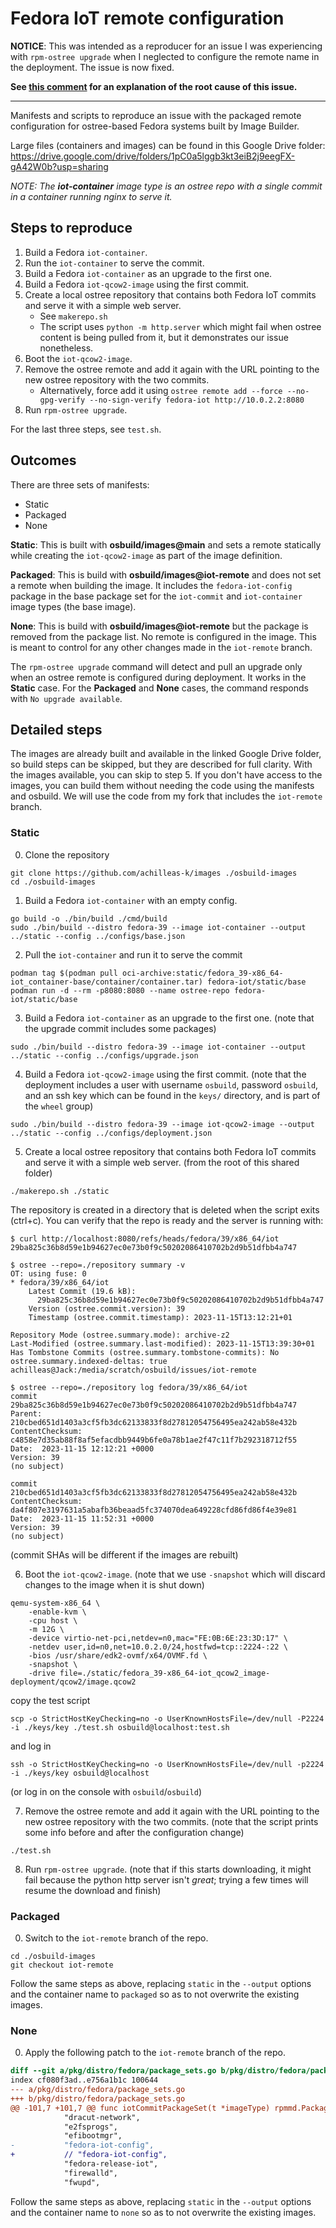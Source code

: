 # Fedora IoT remote configuration


**NOTICE**: This was intended as a reproducer for an issue I was experiencing with `rpm-ostree upgrade` when I neglected to configure the remote name in the deployment.  The issue is now fixed.

**See [this comment](https://github.com/osbuild/images/pull/95#discussion_r1394844807) for an explanation of the root cause of this issue.**

----

Manifests and scripts to reproduce an issue with the packaged remote configuration for ostree-based Fedora systems built by Image Builder.

Large files (containers and images) can be found in this Google Drive folder:
https://drive.google.com/drive/folders/1pC0a5lggb3kt3eiB2j9eegFX-gA42W0b?usp=sharing

_NOTE: The **iot-container** image type is an ostree repo with a single commit in a container running nginx to serve it._

## Steps to reproduce

1. Build a Fedora `iot-container`.
2. Run the `iot-container` to serve the commit.
3. Build a Fedora `iot-container` as an upgrade to the first one.
4. Build a Fedora `iot-qcow2-image` using the first commit.
5. Create a local ostree repository that contains both Fedora IoT commits and serve it with a simple web server.
    - See `makerepo.sh`
    - The script uses `python -m http.server` which might fail when ostree content is being pulled from it, but it demonstrates our issue nonetheless.
6. Boot the `iot-qcow2-image`.
7. Remove the ostree remote and add it again with the URL pointing to the new ostree repository with the two commits.
    - Alternatively, force add it using `ostree remote add --force --no-gpg-verify --no-sign-verify fedora-iot http://10.0.2.2:8080`
8. Run `rpm-ostree upgrade`.

For the last three steps, see `test.sh`.

## Outcomes

There are three sets of manifests:
- Static
- Packaged
- None

**Static**: This is built with **osbuild/images@main** and sets a remote statically while creating the `iot-qcow2-image` as part of the image definition.

**Packaged**: This is build with **osbuild/images@iot-remote** and does not set a remote when building the image.  It includes the `fedora-iot-config` package in the base package set for the `iot-commit` and `iot-container` image types (the base image).

**None**: This is build with **osbuild/images@iot-remote** but the package is removed from the package list.  No remote is configured in the image.  This is meant to control for any other changes made in the `iot-remote` branch.

The `rpm-ostree upgrade` command will detect and pull an upgrade only when an ostree remote is configured during deployment.  It works in the **Static** case.
For the **Packaged** and **None** cases, the command responds with `No upgrade available`.

## Detailed steps

The images are already built and available in the linked Google Drive folder, so build steps can be skipped, but they are described for full clarity.
With the images available, you can skip to step 5.
If you don't have access to the images, you can build them without needing the code using the manifests and osbuild.
We will use the code from my fork that includes the `iot-remote` branch.

### Static

0. Clone the repository
```
git clone https://github.com/achilleas-k/images ./osbuild-images
cd ./osbuild-images
```

1. Build a Fedora `iot-container` with an empty config.
```
go build -o ./bin/build ./cmd/build
sudo ./bin/build --distro fedora-39 --image iot-container --output ../static --config ../configs/base.json
```

2. Pull the `iot-container` and run it to serve the commit
```
podman tag $(podman pull oci-archive:static/fedora_39-x86_64-iot_container-base/container/container.tar) fedora-iot/static/base
podman run -d --rm -p8080:8080 --name ostree-repo fedora-iot/static/base
```

3. Build a Fedora `iot-container` as an upgrade to the first one.
(note that the upgrade commit includes some packages)
```
sudo ./bin/build --distro fedora-39 --image iot-container --output ../static --config ../configs/upgrade.json
```

4. Build a Fedora `iot-qcow2-image` using the first commit.
(note that the deployment includes a user with username `osbuild`, password `osbuild`, and an ssh key which can be found in the `keys/` directory, and is part of the `wheel` group)
```
sudo ./bin/build --distro fedora-39 --image iot-qcow2-image --output ../static --config ../configs/deployment.json
```

5. Create a local ostree repository that contains both Fedora IoT commits and serve it with a simple web server.
(from the root of this shared folder)
```
./makerepo.sh ./static
```
The repository is created in a directory that is deleted when the script exits (ctrl+c).
You can verify that the repo is ready and the server is running with:
```
$ curl http://localhost:8080/refs/heads/fedora/39/x86_64/iot
29ba825c36b8d59e1b94627ec0e73b0f9c50202086410702b2d9b51dfbb4a747

$ ostree --repo=./repository summary -v
OT: using fuse: 0
* fedora/39/x86_64/iot
    Latest Commit (19.6 kB):
      29ba825c36b8d59e1b94627ec0e73b0f9c50202086410702b2d9b51dfbb4a747
    Version (ostree.commit.version): 39
    Timestamp (ostree.commit.timestamp): 2023-11-15T13:12:21+01

Repository Mode (ostree.summary.mode): archive-z2
Last-Modified (ostree.summary.last-modified): 2023-11-15T13:39:30+01
Has Tombstone Commits (ostree.summary.tombstone-commits): No
ostree.summary.indexed-deltas: true
achilleas@Jack:/media/scratch/osbuild/issues/iot-remote

$ ostree --repo=./repository log fedora/39/x86_64/iot
commit 29ba825c36b8d59e1b94627ec0e73b0f9c50202086410702b2d9b51dfbb4a747
Parent:  210cbed651d1403a3cf5fb3dc62133833f8d27812054756495ea242ab58e432b
ContentChecksum:  c4858e7d35ab88f8af5efacdbb9449b6fe0a78b1ae2f47c11f7b292318712f55
Date:  2023-11-15 12:12:21 +0000
Version: 39
(no subject)

commit 210cbed651d1403a3cf5fb3dc62133833f8d27812054756495ea242ab58e432b
ContentChecksum:  da4f807e3197631a5abafb36beaad5fc374070dea649228cfd86fd86f4e39e81
Date:  2023-11-15 11:52:31 +0000
Version: 39
(no subject)
```

(commit SHAs will be different if the images are rebuilt)

6. Boot the `iot-qcow2-image`.
(note that we use `-snapshot` which will discard changes to the image when it is shut down)
```
qemu-system-x86_64 \
    -enable-kvm \
    -cpu host \
    -m 12G \
    -device virtio-net-pci,netdev=n0,mac="FE:0B:6E:23:3D:17" \
    -netdev user,id=n0,net=10.0.2.0/24,hostfwd=tcp::2224-:22 \
    -bios /usr/share/edk2-ovmf/x64/OVMF.fd \
    -snapshot \
    -drive file=./static/fedora_39-x86_64-iot_qcow2_image-deployment/qcow2/image.qcow2
```
copy the test script
```
scp -o StrictHostKeyChecking=no -o UserKnownHostsFile=/dev/null -P2224 -i ./keys/key ./test.sh osbuild@localhost:test.sh

```
and log in
```
ssh -o StrictHostKeyChecking=no -o UserKnownHostsFile=/dev/null -p2224 -i ./keys/key osbuild@localhost
```
(or log in on the console with `osbuild`/`osbuild`)

7. Remove the ostree remote and add it again with the URL pointing to the new ostree repository with the two commits.
(note that the script prints some info before and after the configuration change)
```
./test.sh
```

8. Run `rpm-ostree upgrade`.
(note that if this starts downloading, it might fail because the python http server isn't _great_; trying a few times will resume the download and finish)

### Packaged

0. Switch to the `iot-remote` branch of the repo.
```
cd ./osbuild-images
git checkout iot-remote
```

Follow the same steps as above, replacing `static` in the `--output` options and the container name to `packaged` so as to not overwrite the existing images.

### None

0. Apply the following patch to the `iot-remote` branch of the repo.

```patch
diff --git a/pkg/distro/fedora/package_sets.go b/pkg/distro/fedora/package_sets.go
index cf080f3ad..e756a1b1c 100644
--- a/pkg/distro/fedora/package_sets.go
+++ b/pkg/distro/fedora/package_sets.go
@@ -101,7 +101,7 @@ func iotCommitPackageSet(t *imageType) rpmmd.PackageSet {
 			"dracut-network",
 			"e2fsprogs",
 			"efibootmgr",
-			"fedora-iot-config",
+			// "fedora-iot-config",
 			"fedora-release-iot",
 			"firewalld",
 			"fwupd",
```

Follow the same steps as above, replacing `static` in the `--output` options and the container name to `none` so as to not overwrite the existing images.
